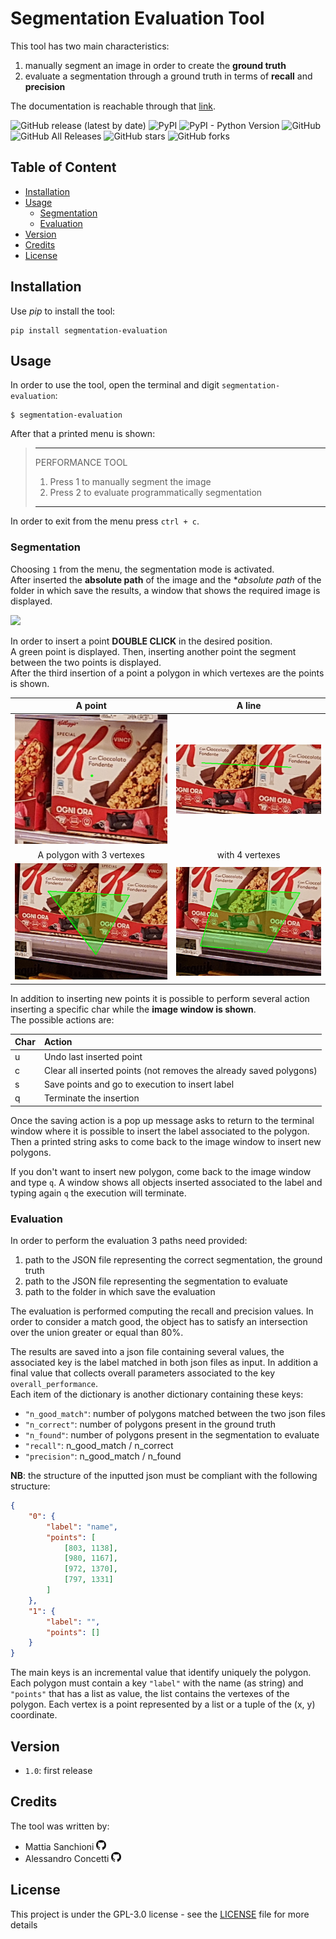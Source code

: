 # Segmentation Evaluation Tool

This tool has two main characteristics: 
1. manually segment an image in order to create the **ground truth**
2. evaluate a segmentation through a ground truth in terms of **recall** and **precision**

The documentation is reachable through that [link](https://mett96.github.io/segmentation-evaluation/).

![GitHub release (latest by date)](https://img.shields.io/github/v/release/mett96/segmentation-evaluation)
![PyPI](https://img.shields.io/pypi/v/segmentation-evaluation?color=gre&logoColor=green)
![PyPI - Python Version](https://img.shields.io/pypi/pyversions/segmentation-evaluation)
![GitHub](https://img.shields.io/github/license/mett96/segmentation-evaluation)
![GitHub All Releases](https://img.shields.io/github/downloads/mett96/segmentation-evaluation/total)
![GitHub stars](https://img.shields.io/github/stars/mett96/segmentation-evaluation?style=social)
![GitHub forks](https://img.shields.io/github/forks/mett96/segmentation-evaluation?style=social)

## Table of Content
* [Installation](#Installation)
* [Usage](#Usage)
    * [Segmentation](#Segmentation)
    * [Evaluation](#Evaluation)
* [Version](#Version)
* [Credits](#Credits)
* [License](#License)

 ## Installation
 
 Use _pip_ to install the tool:
 ```shell script
pip install segmentation-evaluation
```

## Usage 
In order to use the tool, open the terminal and digit `segmentation-evaluation`:
```shell script
$ segmentation-evaluation 
```

After that a printed menu is shown:
>**************************************************
>PERFORMANCE TOOL
>1) Press 1 to manually segment the image
>2) Press 2 to evaluate programmatically segmentation
>**************************************************

In order to exit from the menu press `ctrl + c`.

### Segmentation
Choosing `1` from the menu, the segmentation mode is activated.     
After inserted the **absolute path** of the image and the **absolute path* of the folder in which save the results, a window that shows the required image is displayed.

![](images/window_segmentation.png)

In order to insert a point **DOUBLE CLICK** in the desired position.     
A green point is displayed. Then, inserting another point the segment between the two points is displayed.    
After the third insertion of a point a polygon in which vertexes are the points is shown.
   
 A point | A line            
:-------------------------:|:-------------------------:     
 ![](images/point.png)| ![](images/line.png)      
 A polygon with 3 vertexes | with 4 vertexes      
  ![](images/3vertexes.png)| ![](images/4vertexes.png)      
     

In addition to inserting new points it is possible to perform several action inserting a specific char while the **image window is shown**.     
The possible actions are:

Char | Action    
----  | :-----    
u | Undo last inserted point    
c | Clear all inserted points (not removes the already saved polygons) 
s | Save points and go to execution to insert label    
q | Terminate the insertion

Once the saving action is a pop up message asks to return to the terminal window where it is possible to insert the label associated to the polygon.    
Then a printed string asks to come back to the image window to insert new polygons.

If you don't want to insert new polygon, come back to the image window and type `q`. A window shows all objects inserted associated to the label and typing again `q` the execution will terminate. 

### Evaluation
In order to perform the evaluation 3 paths need provided:
1. path to the JSON file representing the correct segmentation, the ground truth
2. path to the JSON file representing the segmentation to evaluate
3. path to the folder in which save the evaluation

The evaluation is performed computing the recall and precision values.
In order to consider a match good, the object has to satisfy an intersection over the union greater or equal than 80%.

The results are saved into a json file containing several values, the associated key is the label matched in both json files as input.
In addition a final value that collects overall parameters associated to the key `overall_performance`.    
Each item of the dictionary is another dictionary containing these keys:
- `"n_good_match"`: number of polygons matched between the two json files
- `"n_correct"`: number of polygons present in the ground truth
- `"n_found"`: number of polygons present in the segmentation to evaluate
- `"recall"`: n_good_match / n_correct
- `"precision"`: n_good_match / n_found

**NB**: the structure of the inputted json must be compliant with the following structure:
```json
{
    "0": {
        "label": "name",
        "points": [
            [803, 1138],
            [980, 1167],
            [972, 1370],
            [797, 1331]
        ]
    },
    "1": {
        "label": "",
        "points": []
    }
}
```  
The main keys is an incremental value that identify uniquely the polygon.     
Each polygon must contain a key `"label"` with the name (as string) and `"points"` that has a list as value, the list contains the vertexes of the polygon. Each vertex is a point represented by a list or a tuple of the (x, y) coordinate.

## Version
- `1.0`: first release 

## Credits 
The tool was written by:
- Mattia Sanchioni    [![](images/GitHub-Mark-16px.png)](https://github.com/mett96)
- Alessandro Concetti    [![](images/GitHub-Mark-16px.png)](https://github.com/AleConcetti)

## License
This project is under the GPL-3.0 license - see the [LICENSE](LICENSE) file for more details    